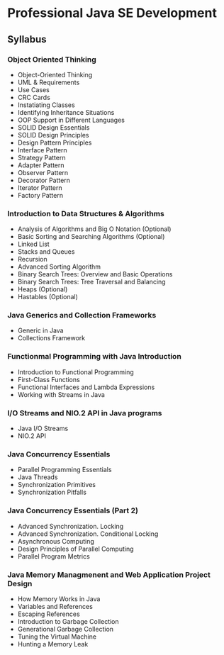 # Professional Java SE Development

## Syllabus

### Object Oriented Thinking

* Object-Oriented Thinking
* UML & Requirements
* Use Cases
* CRC Cards
* Instatiating Classes
* Identifying Inheritance Situations
* OOP Support in Different Languages
* SOLID Design Essentials
* SOLID Design Principles
* Design Pattern Principles
* Interface Pattern
* Strategy Pattern
* Adapter Pattern
* Observer Pattern
* Decorator Pattern
* Iterator Pattern
* Factory Pattern

### Introduction to Data Structures & Algorithms

* Analysis of Algorithms and Big O Notation (Optional)
* Basic Sorting and Searching Algorithms (Optional)
* Linked List
* Stacks and Queues
* Recursion
* Advanced Sorting Algorithm
* Binary Search Trees: Overview and Basic Operations
* Binary Search Trees: Tree Traversal and Balancing
* Heaps (Optional)
* Hastables (Optional)


### Java Generics and Collection Frameworks

* Generic in Java
* Collections Framework


### Functionmal Programming with Java Introduction

* Introduction to Functional Programming
* First-Class Functions
* Functional Interfaces and Lambda Expressions
* Working with Streams in Java

### I/O Streams and NIO.2 API in Java programs

* Java I/O Streams
* NIO.2 API

### Java Concurrency Essentials

* Parallel Programming Essentials
* Java Threads
* Synchronization Primitives
* Synchronization Pitfalls

### Java Concurrency Essentials (Part 2)

* Advanced Synchronization. Locking
* Advanced Synchronization. Conditional Locking
* Asynchronous Computing
* Design Principles of Parallel Computing
* Parallel Program Metrics

### Java Memory Managmenent and Web Application Project Design

* How Memory Works in Java
* Variables and References
* Escaping References
* Introduction to Garbage Collection
* Generational Garbage Collection
* Tuning the Virtual Machine
* Hunting a Memory Leak
